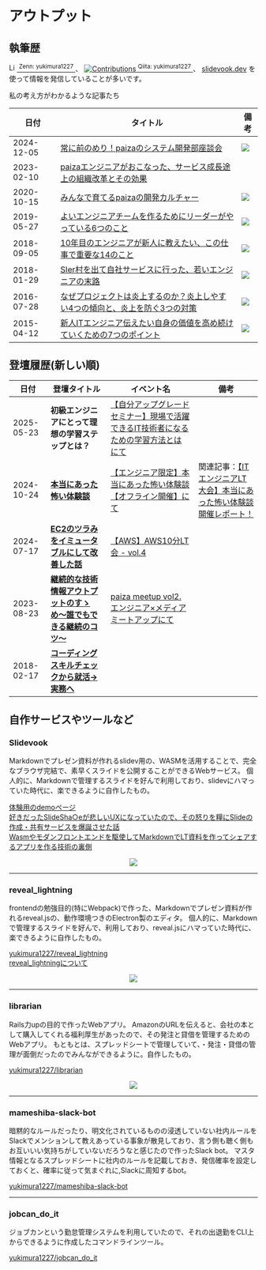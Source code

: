 # アウトプット

## 執筆歴

<a href="https://zenn.dev/1227yukimura">
  <img src="https://badgen.org/img/zenn/1227yukimura/likes?style=plastic" alt="Likes" height="16"/>
  <sup>Zenn: yukimura1227</sup>
</a>
、
<a href="https://qiita.com/yukimura1227">
  <img src="https://badgen.org/img/qiita/yukimura1227/contributions?style=plastic" alt="Contributions" />
  <sup>Qiita: yukimura1227</sup>
</a>
、 <a href="https://slidevook.dev/">slidevook.dev</a> を使って情報を発信していることが多いです。


私の考え方がわかるような記事たち

| 日付         | タイトル                                                                                                                                                                                                                                                                                            | 備考                                                                                                                                                                                                                                                                                                                                                                                                                                                                                                                                                                                                                                      |
| ---------- | ----------------------------------------------------------------------------------------------------------------------------------------------------------------------------------------------------------------------------------------------------------------------------------------------- | --------------------------------------------------------------------------------------------------------------------------------------------------------------------------------------------------------------------------------------------------------------------------------------------------------------------------------------------------------------------------------------------------------------------------------------------------------------------------------------------------------------------------------------------------------------------------------------------------------------------------------------- |
| 2024-12-05 | [常に前のめり！paizaのシステム開発部座談会](https://note.com/paiza/n/nd81514b205ba)                                                                                                                                                                                                                               | ![](https://img.shields.io/badge/dynamic/json.svg?color=000&label=no%2Be&suffix=スキ&query=$.data.like_count&url=https://note.com/api/v3/notes/nd81514b205ba)                                                                                                                                                                                                                                                                                                                                                                                                                                                                             |
| 2023-02-10 | [paizaエンジニアがおこなった、サービス成長途上の組織改革とその効果](https://ttj.paiza.jp/archives/2023/02/10/3254/)                                                                                                                                                                                                           |                                                                                                                                                                                                                                                                                                                                                                                                                                                                                                                                                                                                                                         |
| 2020-10-15 | [みんなで育てるpaizaの開発カルチャー](https://note.com/paiza/n/n786a3d341f24)                                                                                                                                                                                                                                  | ![](https://img.shields.io/badge/dynamic/json.svg?color=000&label=no%2Be&suffix=スキ&query=$.data.like_count&url=https://note.com/api/v3/notes/n786a3d341f24)                                                                                                                                                                                                                                                                                                                                                                                                                                                                             |
| 2019-05-27 | [よいエンジニアチームを作るためにリーダーがやっている6つのこと](https://paiza.hatenablog.com/entry/2019/05/27/%E3%82%88%E3%81%84%E3%82%A8%E3%83%B3%E3%82%B8%E3%83%8B%E3%82%A2%E3%83%81%E3%83%BC%E3%83%A0%E3%82%92%E4%BD%9C%E3%82%8B%E3%81%9F%E3%82%81%E3%81%AB%E3%83%AA%E3%83%BC%E3%83%80%E3%83%BC%E3%81%8C%E3%82%84)         | ![](https://img.shields.io/badge/dynamic/json.svg?color=00A4DE&label=%E3%81%AF%E3%81%A6%E3%81%AA%E3%83%96%E3%83%83%E3%82%AF%E3%83%9E%E3%83%BC%E3%82%AF&suffix=+users&query=$.count&url=http://b.hatena.ne.jp/entry/jsonlite/https%3A%2F%2Fpaiza.hatenablog.com%2Fentry%2F2019%2F05%2F27%2F%25E3%2582%2588%25E3%2581%2584%25E3%2582%25A8%25E3%2583%25B3%25E3%2582%25B8%25E3%2583%258B%25E3%2582%25A2%25E3%2583%2581%25E3%2583%25BC%25E3%2583%25A0%25E3%2582%2592%25E4%25BD%259C%25E3%2582%258B%25E3%2581%259F%25E3%2582%2581%25E3%2581%25AB%25E3%2583%25AA%25E3%2583%25BC%25E3%2583%2580%25E3%2583%25BC%25E3%2581%258C%25E3%2582%2584)   |
| 2018-09-05 | [10年目のエンジニアが新人に教えたい、この仕事で重要な14のこと](https://paiza.hatenablog.com/entry/2018/09/05/10%E5%B9%B4%E7%9B%AE%E3%81%AE%E3%82%A8%E3%83%B3%E3%82%B8%E3%83%8B%E3%82%A2%E3%81%8C%E6%96%B0%E4%BA%BA%E3%81%AB%E6%95%99%E3%81%88%E3%81%9F%E3%81%84%E3%80%81%E3%81%93%E3%81%AE%E4%BB%95%E4%BA%8B%E3%81%A7)      | ![](https://img.shields.io/badge/dynamic/json.svg?color=00A4DE&label=%E3%81%AF%E3%81%A6%E3%81%AA%E3%83%96%E3%83%83%E3%82%AF%E3%83%9E%E3%83%BC%E3%82%AF&suffix=+users&query=$.count&url=http://b.hatena.ne.jp/entry/jsonlite/https%3A%2F%2Fpaiza.hatenablog.com%2Fentry%2F2018%2F09%2F05%2F10%25E5%25B9%25B4%25E7%259B%25AE%25E3%2581%25AE%25E3%2582%25A8%25E3%2583%25B3%25E3%2582%25B8%25E3%2583%258B%25E3%2582%25A2%25E3%2581%258C%25E6%2596%25B0%25E4%25BA%25BA%25E3%2581%25AB%25E6%2595%2599%25E3%2581%2588%25E3%2581%259F%25E3%2581%2584%25E3%2580%2581%25E3%2581%2593%25E3%2581%25AE%25E4%25BB%2595%25E4%25BA%258B%25E3%2581%25A7) |
| 2018-01-29 | [SIer村を出て自社サービスに行った、若いエンジニアの末路](https://paiza.hatenablog.com/entry/2018/01/29/SIer%E6%9D%91%E3%82%92%E5%87%BA%E3%81%A6%E3%81%84%E3%81%A3%E3%81%9F%E3%80%81%E8%8B%A5%E3%81%84%E3%82%A8%E3%83%B3%E3%82%B8%E3%83%8B%E3%82%A2%E3%81%AE%E6%9C%AB%E8%B7%AF)                                           | ![](https://img.shields.io/badge/dynamic/json.svg?color=00A4DE&label=%E3%81%AF%E3%81%A6%E3%81%AA%E3%83%96%E3%83%83%E3%82%AF%E3%83%9E%E3%83%BC%E3%82%AF&suffix=+users&query=$.count&url=http://b.hatena.ne.jp/entry/jsonlite/https%3A%2F%2Fpaiza.hatenablog.com%2Fentry%2F2018%2F01%2F29%2FSIer%25E6%259D%2591%25E3%2582%2592%25E5%2587%25BA%25E3%2581%25A6%25E3%2581%2584%25E3%2581%25A3%25E3%2581%259F%25E3%2580%2581%25E8%258B%25A5%25E3%2581%2584%25E3%2582%25A8%25E3%2583%25B3%25E3%2582%25B8%25E3%2583%258B%25E3%2582%25A2%25E3%2581%25AE%25E6%259C%25AB%25E8%25B7%25AF)                                                           |
| 2016-07-28 | [なぜプロジェクトは炎上するのか？炎上しやすい4つの傾向と、炎上を防ぐ3つの対策](https://paiza.hatenablog.com/entry/2016/07/28/%E7%82%8E%E4%B8%8A%E3%83%97%E3%83%AD%E3%82%B8%E3%82%A7%E3%82%AF%E3%83%88%E3%81%AB%E8%87%AA%E5%88%86%E3%81%8B%E3%82%89%E9%A3%9B%E3%81%B3%E8%BE%BC%E3%82%93%E3%81%A7%E3%81%84%E3%81%A3%E3%81%9F%E3%82%A8) | ![](https://img.shields.io/badge/dynamic/json.svg?color=00A4DE&label=%E3%81%AF%E3%81%A6%E3%81%AA%E3%83%96%E3%83%83%E3%82%AF%E3%83%9E%E3%83%BC%E3%82%AF&suffix=+users&query=$.count&url=http://b.hatena.ne.jp/entry/jsonlite/https%3A%2F%2Fpaiza.hatenablog.com%2Fentry%2F2016%2F07%2F28%2F%25E7%2582%258E%25E4%25B8%258A%25E3%2583%2597%25E3%2583%25AD%25E3%2582%25B8%25E3%2582%25A7%25E3%2582%25AF%25E3%2583%2588%25E3%2581%25AB%25E8%2587%25AA%25E5%2588%2586%25E3%2581%258B%25E3%2582%2589%25E9%25A3%259B%25E3%2581%25B3%25E8%25BE%25BC%25E3%2582%2593%25E3%2581%25A7%25E3%2581%2584%25E3%2581%25A3%25E3%2581%259F%25E3%2582%25A8)   |
| 2015-04-12 | [新人ITエンジニア伝えたい自身の価値を高め続けていくための7つのポイント](https://qiita.com/yukimura1227/items/482f1cacf304148166b2)                                                                                                                                                                                               | ![](https://img.shields.io/badge/dynamic/json.svg?label=Qiita&color=00CA00&suffix=+%E3%81%84%E3%81%84%E3%81%AD&query=$.likes_count&url=https://qiita.com/api/v2/items/482f1cacf304148166b2)                                                                                                                                                                                                                                                                                                                                                                                                                                             |

## 登壇履歴(新しい順)


| 日付         | 登壇タイトル                                                                                                                                                                                                     | イベント名                                                                                | 備考                                                                             |
| ---------- | ---------------------------------------------------------------------------------------------------------------------------------------------------------------------------------------------------------- | ------------------------------------------------------------------------------------ | ------------------------------------------------------------------------------ |
| 2025-05-23 | **初級エンジニアにとって理想の学習ステップとは？**                                                                                                                                                                                | [【自分アップグレードセミナー】現場で活躍できるIT技術者になるための学習方法とは にて](https://linuc.org/study/seminar/6951/) |                                                                                |
| 2024-10-24 | **[本当にあった怖い体験談](https://yukimura1227-public-slide.vercel.app/slides/20241024_it_engineer_scary_experience_lt/index.html)**                                                                                 | [【エンジニア限定】本当にあった怖い体験談【オフライン開催】にて](https://connpass.com/event/332893/)                | 関連記事：[【ITエンジニアLT大会】本当にあった怖い体験談開催レポート！](https://note.com/paiza/n/nbbec2e32d7b0) |
| 2024-07-17 | **[EC2のツラみをイミュータブルにして改善した話](https://slidevook.dev/pages/publicVook/?id=3156bc8c-21fe-4075-8d9e-b77fdd21d8b9&uuid=b88b33be-0b16-4e99-831a-be8ff7915d56&suid=9f926d60-40f7-4da2-ae86-4f62ca2f6406)**         | [【AWS】AWS10分LT会 - vol.4](https://aws-likers.connpass.com/event/322723/presentation/) |                                                                                |
| 2023-08-23 | **[継続的な技術情報アウトプットのすゝめ〜誰でもできる継続のコツ〜](https://slidevook.dev/pages/publicVook/?id=866a3b77-975c-4683-b984-edf58513d736&uuid=b88b33be-0b16-4e99-831a-be8ff7915d56&suid=15638590-df91-4b24-874e-b8cc9e04f180)** | [paiza meetup vol2. エンジニア×メディアミートアップにて](https://paizameetup2.peatix.com/)            |                                                                                |
| 2018-02-17 | **[コーディングスキルチェックから就活→実務へ](https://gi-no.github.io/public_documents/20180217_student_event/)**                                                                                                              |                                                                                      |                                                                                |
## 自作サービスやツールなど

### Slidevook

Markdownでプレゼン資料が作れるslidev用の、WASMを活用することで、完全なブラウザ完結で、素早くスライドを公開することができるWebサービス。
個人的に、Markdownで管理するスライドを好んで利用しており、slidevにハマっていた時代に、楽できるように自作したもの。

[体験用のdemoページ](https://slidevook.dev/pages/demo/)  
[好きだったSlideSha○eが悲しいUXになっていたので、その怒りを糧にSlideの作成・共有サービスを爆誕させた話](https://zenn.dev/1227yukimura/articles/25904233479771)  
[Wasmやモダンフロントエンドを駆使してMarkdownでLT資料を作ってシェアするアプリを作る技術の裏側](https://zenn.dev/1227yukimura/articles/7815832a4ae9fa)  

<p align="center">
  <img src="https://skillicons.dev/icons?i=ts,react,vite,aws,docker" />
</p>

---

### reveal_lightning

frontendの勉強目的(特にWebpack)で作った、Markdownでプレゼン資料が作れるreveal.jsの、動作環境つきのElectron製のエディタ。
個人的に、Markdownで管理するスライドを好んで、利用しており、reveal.jsにハマっていた時代に、楽できるように自作したもの。

[yukimura1227/reveal_lightning](https://github.com/yukimura1227/reveal_lightning)  
[reveal_lightningについて](https://yukimura1227.github.io/try_github_pages/about_reveal_rightning/)

<p align="center">
  <img src="https://skillicons.dev/icons?i=js,webpack,electron" />
</p>

---

### librarian

Rails力upの目的で作ったWebアプリ。
AmazonのURLを伝えると、会社の本として購入してくれる福利厚生があったので、その発注と貸借を管理するためのWebアプリ。
もともとは、スプレッドシートで管理していて、・発注・貸借の管理が面倒だったのでみんなができるように。自作したもの。

[yukimura1227/librarian](https://github.com/yukimura1227/librarian)

<p align="center">
  <img src="https://skillicons.dev/icons?i=ruby,rails,postgres" />
</p>

---

### mameshiba-slack-bot

暗黙的なルールだったり、明文化されているものの浸透していない社内ルールをSlackでメンションして教えあっている事象が散見しており、言う側も聴く側もお互いいい気持ちがしていないだろうなと感じたので作ったSlack bot。
マスタ情報となるスプレッドシートに社内のルールを記載しておき、発信確率を設定しておくと、確率に従って気まぐれに,Slackに周知するbot。

[yukimura1227/mameshiba-slack-bot](https://github.com/yukimura1227/mameshiba-slack-bot)

---

### jobcan_do_it

ジョブカンという勤怠管理システムを利用していたので、それの出退勤をCLI上からできるように作成したコマンドラインツール。

[yukimura1227/jobcan_do_it](https://www.npmjs.com/package/jobcan_do_it)

